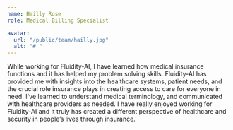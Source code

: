 ```yaml
---
name: Hailly Rose
role: Medical Billing Specialist

avatar:
  url: "/public/team/hailly.jpg"
  alt: "#_"
---
```


While working for Fluidity-AI, I have learned how medical insurance functions and it has helped my problem solving skills. Fluidity-AI has provided me with insights into the healthcare systems, patient needs, and the crucial role insurance plays in creating access to care for everyone in need. I've learned to understand medical terminology, and communicated with healthcare providers as needed. I have really enjoyed working for Fluidity-AI and it truly has created a different perspective of healthcare and security in people’s lives through insurance.
